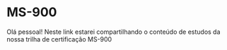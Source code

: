 # MS-900
Olá pessoal! Neste link estarei compartilhando o conteúdo de estudos da nossa trilha de certificação MS-900

